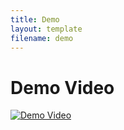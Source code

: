 ```yaml
---
title: Demo
layout: template
filename: demo
--- 
```


# Demo Video 
[![Demo Video](https://img.youtube.com/vi/YOUTUBE_VIDEO_ID_HERE/0.jpg)]([https://www.youtube.com/watch?v=YOUTUBE_VIDEO_ID_HERE](https://www.youtube.com/watch?v=1yXoEF6kSD8))
